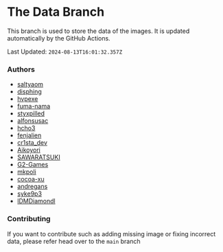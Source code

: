 # The Data Branch
This branch is used to store the data of the images. It is updated automatically by the GitHub Actions.
    
Last Updated: `2024-08-13T16:01:32.357Z`

### Authors
- [saltyaom](undefined)
- [disphing](https://drive.google.com/drive/folders/1Hy1_pAWx95QTv1nZFKUl96GImq4iKdf8)
- [hvpexe](https://github.com/hvpexe/ProgrammingVTuberLogos-VisualStudio/)
- [fuma-nama](undefined)
- [styxpilled](undefined)
- [alfonsusac](https://github.com/alfonsusac/kawaii-logos-data)
- [hcho3](https://github.com/hcho3/XGBoostVTuberLogo)
- [fenjalien](undefined)
- [cr1sta_dev](https://github.com/Crysta1221/tech_logos)
- [Aikoyori](https://github.com/Aikoyori/ProgrammingVTuberLogos)
- [SAWARATSUKI](https://github.com/SAWARATSUKI/KawaiiLogos)
- [G2-Games](https://github.com/G2-Games/fun-logos)
- [mkpoli](https://github.com/mkpoli/VTuber-Styled-Logos)
- [cocoa-xu](https://github.com/cocoa-xu/ProgrammingVTuberLogos-BEAM)
- [andregans](https://github.com/andregans/code_logotype)
- [syke9p3](https://github.com/syke9p3/Syke-VTuber-Icons)
- [lDMDiamondl](https://github.com/lDMDiamondl/ProgrammingVTuberLogosKR)

### Contributing

If you want to contribute such as adding missing image or fixing incorrect data, please refer head over to the `main` branch